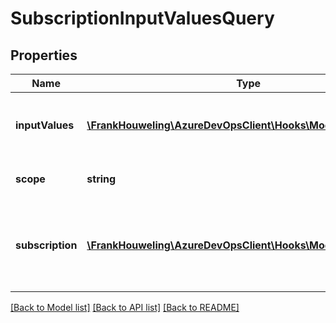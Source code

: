 # SubscriptionInputValuesQuery

## Properties
Name | Type | Description | Notes
------------ | ------------- | ------------- | -------------
**inputValues** | [**\FrankHouweling\AzureDevOpsClient\Hooks\Model\InputValues[]**](InputValues.md) | The input values to return on input, and the result from the consumer on output. | [optional] 
**scope** | **string** | The scope at which the properties to query belong | [optional] 
**subscription** | [**\FrankHouweling\AzureDevOpsClient\Hooks\Model\Subscription**](Subscription.md) | Subscription containing information about the publisher/consumer and the current input values | [optional] 

[[Back to Model list]](../README.md#documentation-for-models) [[Back to API list]](../README.md#documentation-for-api-endpoints) [[Back to README]](../README.md)


